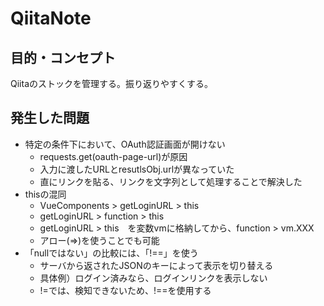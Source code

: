 # QiitaNote

## 目的・コンセプト

Qiitaのストックを管理する。振り返りやすくする。

## 発生した問題

- 特定の条件下において、OAuth認証画面が開けない
  - requests.get(oauth-page-url)が原因
  - 入力に渡したURLとresutlsObj.urlが異なっていた
  - 直にリンクを貼る、リンクを文字列として処理することで解決した
- thisの混同
  - VueComponents > getLoginURL > this
  - getLoginURL > function > this
  - getLoginURL > this　を変数vmに格納してから、function > vm.XXX
  - アロー(=>)を使うことでも可能
- 「nullではない」の比較には、「!==」を使う
  - サーバから返されたJSONのキーによって表示を切り替える
  - 具体例）ログイン済みなら、ログインリンクを表示しない
  - !=では、検知できないため、!==を使用する
